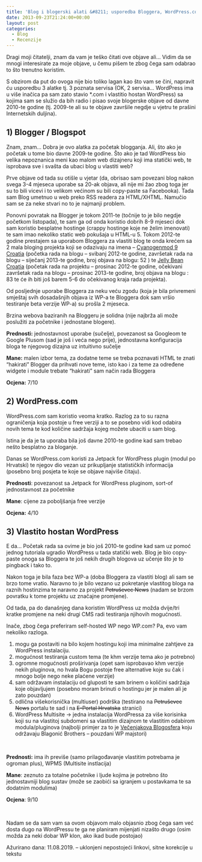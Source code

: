 ```yaml
---
title: 'Blog i blogerski alati &#8211; usporedba Bloggera, WordPress.com-a iself-hosted WordPress instalacije'
date: 2013-09-23T21:24:00+00:00
layout: post
categories:
  - Blog
  - Recenzije
---
```

Dragi moji čitatelji, znam da vam je teško čitati ove objave ali&#8230; Vidim da se mnogi interesirate za moje objave, u čemu pišem te zbog čega sam odabrao to što trenutno koristim.

S obzirom da put do ovoga nije bio toliko lagan kao što vam se čini, napravit ću usporedbu 3 alatke tj. 3 poznata servisa (OK, 2 servisa&#8230; WordPress ima u više inačica pa sam zato stavio *.com i vlastitio hostan WordPress) sa kojima sam se služio da bih radio i pisao svoje blogerske objave od davne 2010-te godine (tj. 2009-te ali su te objave završile negdje u vjetru te prašini Internetskih duljina).

## 1) Blogger / Blogspot

Znam, znam&#8230; Dobra je ovo alatka za početak blogganja. Ali, što ako je početak u tome bio davne 2009-te godine. Što ako je tad WordPress bio velika nepoznanica meni kao malom web dizajneru koji ima statički web, te isprobava sve i svašta da ubaci blog u vlastiti web?

Prve objave od tada su otišle u vjetar (da, obrisao sam povezani blog nakon svega 3-4 mjeseca uporabe sa 20-ak objava, ali nije mi žao zbog toga jer su to bili vicevi i to velikom većinom su bili copy-paste sa Facebooka). Tada sam Blog umetnuo u web preko RSS readera za HTML/XHTML. Namučio sam se za neke stvari no to je najmanji problem.

Ponovni povratak na Blogger je tokom 2011-te (točnije to je bilo negdje početkom listopada), te sam ga od onda koristio dobrih 8-9 mjeseci dok sam koristio besplatne hostinge (crappy hostinge koje ne želim imenovati) te sam imao nekoliko static web pokušaja u HTML-u 5. Tokom 2012-te godine prestajem sa uporabom Bloggera za vlastiti blog te onda krećem sa 2 mala bloging projekta koji se odazivaju na imena &#8211; <a href="http://cm9croatia.blogspot.com/" target="_blank" rel="noopener noreferrer">Cyanogenmod 9 Croatia</a> (početka rada na blogu &#8211; svibanj 2012-te godine, završetak rada na blogu &#8211; siječanj 2013-te godine, broj objava na blogu: 52 ) te <a href="http://jellybeancroatia.blogspot.com/" target="_blank" rel="noopener noreferrer">Jelly Bean Croatia</a> (početak rada na projektu &#8211; prosinac 2012-te godine, očekivani završetak rada na blogu &#8211; prosinac 2013-te godine, broj objava na blogu : 83 te će ih biti još barem 5-6 do očekivanog kraja rada projekta).

Od posljednje uporabe Bloggera za neku veću zgodu (koja je bila privremeni smještaj svih dosadašnjih objava iz WP-a te Bloggera dok sam vršio testiranje beta verzije WP-a) su prošla 2 mjeseca.

Brzina webova baziranih na Bloggeru je solidna (nije najbrža ali može poslužiti za početnike i jednostane blogere).

**Prednosti:** jednostavnost uporabe (sučelje), povezanost sa Googleom te Google Plusom (sad je još i veća nego prije), jednostavna konfiguracija bloga te njegovog dizajna uz intuitivno sučelje

**Mane:** malen izbor tema, za dodatne teme se treba poznavati HTML te znati &#8220;hakirati&#8221; Blogger da prihvati nove teme, isto kao i za teme za određene widgete i module trebate &#8220;hakirati&#8221; sam način rada Bloggera

**Ocjena:** 7/10

## 2) WordPress.com

WordPress.com sam koristio veoma kratko. Razlog za to su razna ograničenja koja postoje u free verziji a to se posebno vidi kod odabira novih tema te kod količine sadržaja kojeg možete ubaciti u sam blog.

Istina je da je ta uporaba bila još davne 2010-te godine kad sam trebao nešto besplatno za bloganje.

Danas se WordPress.com koristi za Jetpack for WordPress plugin (modul po Hrvatski) te njegov dio vezan uz prikupljanje statističkih informacija (posebno broj posjeta te koje se objave najviše čitaju).

**Prednosti**: povezanost sa Jetpack for WordPress pluginom, sort-of jednostavnost za početnike

**Mane**: cijene za poboljšanja free verzije

**Ocjena:** 4/10

## 3) Vlastito hostan WordPress

E da&#8230; Početak rada sa ovime je bio još 2010-te godine kad sam uz pomoć jednog tutoriala ugradio WordPress u tada statički web. Blog je bio copy-paste onoga sa Bloggera te još nekih drugih blogova uz učenje što je to pingback i tako to.

Nakon toga je bila faza bez WP-a (doba Bloggera za vlastiti blog) ali sam se brzo tome vratio. Naravno to je bilo vezano uz pokretanje vlastitog bloga na raznih hostinzima te naravno za projekt <del>Petruševec News</del> (nadam se brzom povratku k tome projektu uz značajne promjene).

Od tada, pa do današnjeg dana koristim WordPress uz možda dvije/tri kratke promjene na neki drugi CMS radi testiranja njihovih mogućnosti.

Inače, zbog čega preferiram self-hosted WP nego WP.com? Pa, evo vam nekoliko razloga.

  1. mogu ga postaviti na bilo kojem hostingu koji ima minimalne zahtjeve za WordPress instalaciju.
  2. mogućnost testiranja custom tema (te khm verzije tema ako je potrebno)
  3. ogromne mogućnosti proširivanja (opet sam isprobavao khm verzije nekih pluginova, no hvala Bogu postoje free alternative koje su čak i mnogo bolje nego neke plaćene verzije)
  4. sam održavam instalaciju od gluposti te sam brinem o količini sadržaja koje objavljujem (posebno moram brinuti o hostingu jer je malen ali je zato pouzdan)
  5. odlična višekorisnička (multiuser) podrška (testirano na <del>Petruševec News</del> portalu te sad i na <del>E-Portal Hrvatska</del> stranici)
  6. WordPress Multisite -> jedna instalacija WordPressa za više korisinka koji su na vlastitoj subdomeni sa vlastitim dizajnom te vlastitim odabirom modula/pluginova (najbolji primjer za to je <a href="http://blog.vecernji.hr/" target="_blank" rel="noopener noreferrer">Večenjakova Blogosfera</a> koju održavaju Blagonić Brothers &#8211; pouzdani WP majstori)

&nbsp;

**Prednosti:** ima ih previše (samo prilagođavanje vlastitim potrebama je ogroman plus), WPMS (Multisite instlacija)

**Mane**: zeznuto za totalne početnike i ljude kojima je potrebno što jednostavniji blog sustav (može se zaobići sa igranjem u postavkama te sa dodatnim modulima)

**Ocjena**: 9/10

&nbsp;

Nadam se da sam vam sa ovom objavom malo objasnio zbog čega sam već dosta dugo na WordPressu te ga ne planiram mijenjati nizašto drugo (osim možda za neki dobar WP klon, ako ikad bude postojao)

Ažurirano dana: 11.08.2019. &#8211; uklonjeni nepostojeći linkovi, sitne korekcije u tekstu